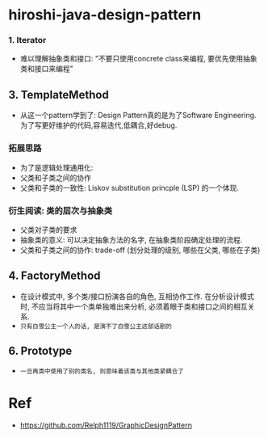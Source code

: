 # hiroshi-java-design-pattern

### 1. Iterator
* 难以理解抽象类和接口: "不要只使用concrete class来编程, 要优先使用抽象类和接口来编程"

## 3. TemplateMethod
* 从这一个pattern学到了: Design Pattern真的是为了Software Engineering. 为了写更好维护的代码,容易迭代,低耦合,好debug.

### 拓展思路
* 为了是逻辑处理通用化: 
* 父类和子类之间的协作
* 父类和子类的一致性: Liskov substitution princple (LSP) 的一个体现.

### 衍生阅读: 类的层次与抽象类
* 父类对子类的要求
* 抽象类的意义: 可以决定抽象方法的名字, 在抽象类阶段确定处理的流程.
* 父类和子类之间的协作: trade-off (划分处理的级别, 哪些在父类, 哪些在子类)


## 4. FactoryMethod
* 在设计模式中, 多个类/接口扮演各自的角色, 互相协作工作. 在分析设计模式时, 不应当将其中一个类单独难出来分析, 必须着眼于类和接口之间的相互关系.
* `只有白雪公主一个人的话, 是演不了白雪公主这部话剧的`

## 6. Prototype
* `一旦再类中使用了别的类名, 则意味着该类与其他类紧耦合了`

# Ref
* https://github.com/Relph1119/GraphicDesignPattern
